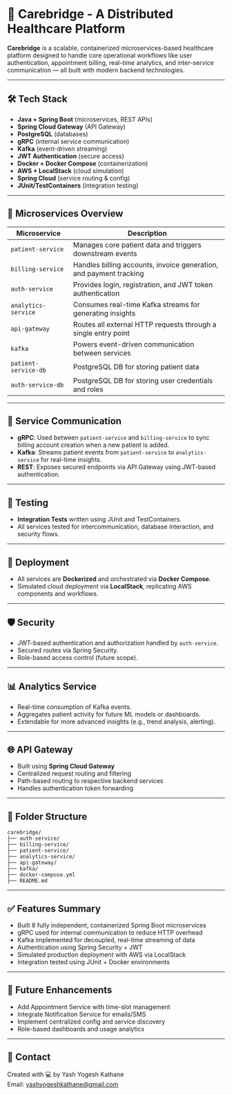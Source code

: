 
# 🏥 Carebridge - A Distributed Healthcare Platform

**Carebridge** is a scalable, containerized microservices-based healthcare platform designed to handle core operational workflows like user authentication, appointment billing, real-time analytics, and inter-service communication — all built with modern backend technologies.

---

## 🛠️ Tech Stack

- **Java + Spring Boot** (microservices, REST APIs)
- **Spring Cloud Gateway** (API Gateway)
- **PostgreSQL** (databases)
- **gRPC** (internal service communication)
- **Kafka** (event-driven streaming)
- **JWT Authentication** (secure access)
- **Docker + Docker Compose** (containerization)
- **AWS + LocalStack** (cloud simulation)
- **Spring Cloud** (service routing & config)
- **JUnit/TestContainers** (integration testing)

---

## 🧩 Microservices Overview

| Microservice         | Description |
|----------------------|-------------|
| `patient-service`     | Manages core patient data and triggers downstream events |
| `billing-service`     | Handles billing accounts, invoice generation, and payment tracking |
| `auth-service`        | Provides login, registration, and JWT token authentication |
| `analytics-service`   | Consumes real-time Kafka streams for generating insights |
| `api-gateway`         | Routes all external HTTP requests through a single entry point |
| `kafka`               | Powers event-driven communication between services |
| `patient-service-db`  | PostgreSQL DB for storing patient data |
| `auth-service-db`     | PostgreSQL DB for storing user credentials and roles |

---

## 🔗 Service Communication

- **gRPC**: Used between `patient-service` and `billing-service` to sync billing account creation when a new patient is added.
- **Kafka**: Streams patient events from `patient-service` to `analytics-service` for real-time insights.
- **REST**: Exposes secured endpoints via API Gateway using JWT-based authentication.

---

## 🧪 Testing

- **Integration Tests** written using JUnit and TestContainers.
- All services tested for intercommunication, database interaction, and security flows.

---

## 🚀 Deployment

- All services are **Dockerized** and orchestrated via **Docker Compose**.
- Simulated cloud deployment via **LocalStack**, replicating AWS components and workflows.

---

## 🛡️ Security

- JWT-based authentication and authorization handled by `auth-service`.
- Secured routes via Spring Security.
- Role-based access control (future scope).

---

## 📊 Analytics Service

- Real-time consumption of Kafka events.
- Aggregates patient activity for future ML models or dashboards.
- Extendable for more advanced insights (e.g., trend analysis, alerting).

---

## 🌐 API Gateway

- Built using **Spring Cloud Gateway**
- Centralized request routing and filtering
- Path-based routing to respective backend services
- Handles authentication token forwarding

---

## 📂 Folder Structure

```
carebridge/
├── auth-service/
├── billing-service/
├── patient-service/
├── analytics-service/
├── api-gateway/
├── kafka/
├── docker-compose.yml
├── README.md
```

---

## ✅ Features Summary

- Built 8 fully independent, containerized Spring Boot microservices
- gRPC used for internal communication to reduce HTTP overhead
- Kafka implemented for decoupled, real-time streaming of data
- Authentication using Spring Security + JWT
- Simulated production deployment with AWS via LocalStack
- Integration tested using JUnit + Docker environments

---

## 📌 Future Enhancements

- Add Appointment Service with time-slot management
- Integrate Notification Service for emails/SMS
- Implement centralized config and service discovery
- Role-based dashboards and usage analytics

---

## 📧 Contact

Created with 💻 by Yash Yogesh Kathane  
Email: yashyogeshkathane@gmail.com 
